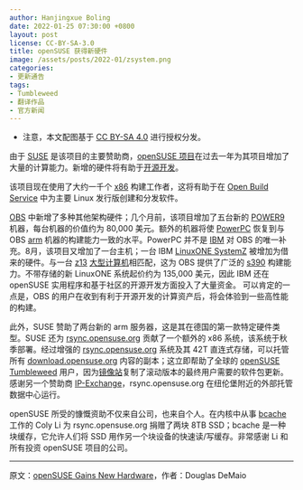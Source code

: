 ```yaml
---
author: Hanjingxue Boling
date: 2022-01-25 07:30:00 +0800
layout: post
license: CC-BY-SA-3.0
title: openSUSE 获得新硬件
image: /assets/posts/2022-01/zsystem.png
categories:
- 更新通告
tags:
- Tumbleweed
- 翻译作品
- 官方新闻
---
```


- 注意，本文配图基于 [CC BY-SA 4.0](https://creativecommons.org/licenses/by-sa/4.0/) 进行授权分发。

由于 [SUSE](https://www.suse.com/) 是该项目的主要赞助商，[openSUSE 项目](https://www.opensuse.org/)在过去一年为其项目增加了大量的计算能力。新增的硬件将有助于[开源开发](https://en.wikipedia.org/wiki/Open-source_software_development)。

该项目现在使用了大约一千个 [x86](https://en.wikipedia.org/wiki/X86) 构建工作者，这将有助于在 [Open Build Service](https://build.opensuse.org/) 中为主要 Linux 发行版创建和分发软件。

[OBS](https://build.opensuse.org/) 中新增了多种其他架构硬件；几个月前，该项目增加了五台新的 [POWER9](https://en.wikipedia.org/wiki/POWER9) 机器，每台机器的价值约为 80,000 美元。额外的机器将使 [PowerPC](https://en.wikipedia.org/wiki/PowerPC) 恢复到与 OBS [arm](https://www.arm.com/) 机器的构建能力一致的水平。PowerPC 并不是 [IBM](https://www.ibm.com/) 对 OBS 的唯一补充。8月，该项目又增加了一台主机；一台 IBM [LinuxONE SystemZ](https://www.ibm.com/partnerworld/systems/z/linuxone) 被增加为借来的硬件。与一台 [z13](https://en.wikipedia.org/wiki/IBM_zEnterprise_System) [大型计算机](https://en.wikipedia.org/wiki/Mainframe_computer)相匹配，这为 OBS 提供了广泛的 [s390](https://en.wikipedia.org/wiki/IBM_System/390) 构建能力。不带存储的新 LinuxONE 系统起价约为 135,000 美元，因此 IBM 还在 openSUSE 实用程序和基于社区的开源开发方面投入了大量资金。 可以肯定的一点是，OBS 的用户在收到有利于开源开发的计算资产后，将会体验到一些高性能的构建。

此外，SUSE 赞助了两台新的 arm 服务器，这是其在德国的第一款特定硬件类型。SUSE 还为 [rsync.opensuse.org](http://rsync.opensuse.org/) 贡献了一个额外的 x86 系统，该系统于秋季部署。经过增强的 [rsync.opensuse.org](http://rsync.opensuse.org/) 系统及其 42T 直连式存储，可以托管所有 [download.opensuse.org](http://download.opensuse.org/) 内容的副本；这立即帮助了全球的 [openSUSE Tumbleweed](https://get.opensuse.org/tumbleweed/) 用户，因为[镜像站](https://en.wikipedia.org/wiki/Mirror_site)复制了滚动版本的最终用户需要的软件包更新。感谢另一个赞助商 [IP-Exchange](https://www.ip-exchange.de/)，rsync.opensuse.org 在纽伦堡附近的外部托管数据中心运行。

openSUSE 所受的慷慨资助不仅来自公司，也来自个人。在内核中从事 [bcache](https://evilpiepirate.org/git/linux-bcache.git) 工作的 Coly Li 为 rsync.opensuse.org 捐赠了两块 8TB SSD；bcache 是一种块缓存，它允许人们将 SSD 用作另一个块设备的快速读/写缓存。非常感谢 Li 和所有投资 openSUSE 项目的公司。

------

原文：[openSUSE Gains New Hardware](https://news.opensuse.org/2022/01/25/os-gains-new-hardeware/)，作者：Douglas DeMaio